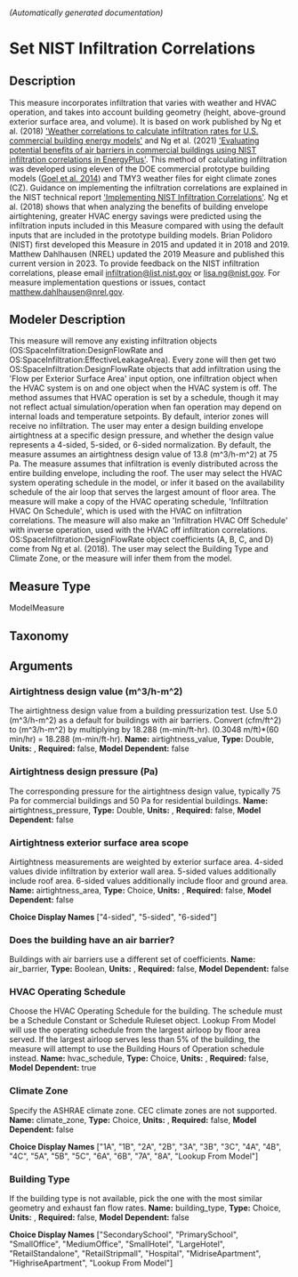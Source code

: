 

###### (Automatically generated documentation)

# Set NIST Infiltration Correlations

## Description
This measure incorporates infiltration that varies with weather and HVAC operation, and takes into account building geometry (height, above-ground exterior surface area, and volume). It is based on work published by Ng et al. (2018) <a href='https://doi.org/10.1016/j.buildenv.2017.10.029'>'Weather correlations to calculate infiltration rates for U.S. commercial building energy models'</a> and Ng et al. (2021) <a href='https://doi.org/10.1016/j.buildenv.2021.107783'>'Evaluating potential benefits of air barriers in commercial buildings using NIST infiltration correlations in EnergyPlus'</a>. This method of calculating infiltration was developed using eleven of the DOE commercial prototype building models (<a href='https://www.energycodes.gov/development/commercial/prototype_models'>Goel et al. 2014</a>) and TMY3 weather files for eight climate zones (CZ). Guidance on implementing the infiltration correlations are explained in the NIST technical report <a href='https://doi.org/10.6028/NIST.TN.2221'>'Implementing NIST Infiltration Correlations'</a>. Ng et al. (2018) shows that when analyzing the benefits of building envelope airtightening, greater HVAC energy savings were predicted using the infiltration inputs included in this Measure compared with using the default inputs that are included in the prototype building models. Brian Polidoro (NIST) first developed this Measure in 2015 and updated it in 2018 and 2019. Matthew Dahlhausen (NREL) updated the 2019 Measure and published this current version in 2023. To provide feedback on the NIST infiltration correlations, please email infiltration@list.nist.gov or lisa.ng@nist.gov. For measure implementation questions or issues, contact matthew.dahlhausen@nrel.gov.

## Modeler Description
This measure will remove any existing infiltration objects (OS:SpaceInfiltration:DesignFlowRate and OS:SpaceInfiltration:EffectiveLeakageArea). Every zone will then get two OS:SpaceInfiltration:DesignFlowRate objects that add infiltration using the 'Flow per Exterior Surface Area' input option, one infiltration object when the HVAC system is on and one object when the HVAC system is off. The method assumes that HVAC operation is set by a schedule, though it may not reflect actual simulation/operation when fan operation may depend on internal loads and temperature setpoints. By default, interior zones will receive no infiltration. The user may enter a design building envelope airtightness at a specific design pressure, and whether the design value represents a 4-sided, 5-sided, or 6-sided normalization.  By default, the measure assumes an airtightness design value of 13.8 (m^3/h-m^2) at 75 Pa. The measure assumes that infiltration is evenly distributed across the entire building envelope, including the roof. The user may select the HVAC system operating schedule in the model, or infer it based on the availability schedule of the air loop that serves the largest amount of floor area. The measure will make a copy of the HVAC operating schedule, 'Infiltration HVAC On Schedule', which is used with the HVAC on infiltration correlations.  The measure will also make an 'Infiltration HVAC Off Schedule' with inverse operation, used with the HVAC off infiltration correlations. OS:SpaceInfiltration:DesignFlowRate object coefficients (A, B, C, and D) come from Ng et al. (2018). The user may select the Building Type and Climate Zone, or the measure will infer them from the model.

## Measure Type
ModelMeasure

## Taxonomy


## Arguments


### Airtightness design value (m^3/h-m^2)
The airtightness design value from a building pressurization test. Use 5.0 (m^3/h-m^2) as a default for buildings with air barriers. Convert (cfm/ft^2) to (m^3/h-m^2) by multiplying by 18.288 (m-min/ft-hr). (0.3048 m/ft)*(60 min/hr) = 18.288 (m-min/ft-hr).
**Name:** airtightness_value,
**Type:** Double,
**Units:** ,
**Required:** false,
**Model Dependent:** false


### Airtightness design pressure (Pa)
The corresponding pressure for the airtightness design value, typically 75 Pa for commercial buildings and 50 Pa for residential buildings.
**Name:** airtightness_pressure,
**Type:** Double,
**Units:** ,
**Required:** false,
**Model Dependent:** false


### Airtightness exterior surface area scope
Airtightness measurements are weighted by exterior surface area. 4-sided values divide infiltration by exterior wall area.  5-sided values additionally include roof area. 6-sided values additionally include floor and ground area.
**Name:** airtightness_area,
**Type:** Choice,
**Units:** ,
**Required:** false,
**Model Dependent:** false

**Choice Display Names** ["4-sided", "5-sided", "6-sided"]


### Does the building have an air barrier?
Buildings with air barriers use a different set of coefficients.
**Name:** air_barrier,
**Type:** Boolean,
**Units:** ,
**Required:** false,
**Model Dependent:** false


### HVAC Operating Schedule
Choose the HVAC Operating Schedule for the building. The schedule must be a Schedule Constant or Schedule Ruleset object. Lookup From Model will use the operating schedule from the largest airloop by floor area served. If the largest airloop serves less than 5% of the building, the measure will attempt to use the Building Hours of Operation schedule instead.
**Name:** hvac_schedule,
**Type:** Choice,
**Units:** ,
**Required:** false,
**Model Dependent:** true


### Climate Zone
Specify the ASHRAE climate zone. CEC climate zones are not supported.
**Name:** climate_zone,
**Type:** Choice,
**Units:** ,
**Required:** false,
**Model Dependent:** false

**Choice Display Names** ["1A", "1B", "2A", "2B", "3A", "3B", "3C", "4A", "4B", "4C", "5A", "5B", "5C", "6A", "6B", "7A", "8A", "Lookup From Model"]


### Building Type
If the building type is not available, pick the one with the most similar geometry and exhaust fan flow rates.
**Name:** building_type,
**Type:** Choice,
**Units:** ,
**Required:** false,
**Model Dependent:** false

**Choice Display Names** ["SecondarySchool", "PrimarySchool", "SmallOffice", "MediumOffice", "SmallHotel", "LargeHotel", "RetailStandalone", "RetailStripmall", "Hospital", "MidriseApartment", "HighriseApartment", "Lookup From Model"]






